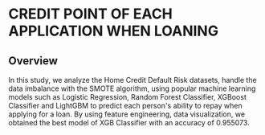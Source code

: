 # CREDIT POINT OF EACH APPLICATION WHEN LOANING

## Overview
In this study, we analyze the Home Credit Default Risk datasets, handle the data imbalance with the SMOTE algorithm, using popular machine learning models such as Logistic Regression, Random Forest Classifier, XGBoost Classifier and LightGBM to predict each person's ability to repay when applying for a loan. By using feature engineering, data visualization, we obtained the best model of XGB Classifier with an accuracy of 0.955073.
